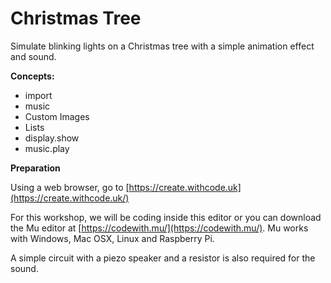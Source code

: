 # Christmas Tree

Simulate blinking lights on a Christmas tree with a simple animation effect and sound.

**Concepts:**

* import
* music
* Custom Images
* Lists
* display.show
* music.play

**Preparation**

Using a web browser, go to [https://create.withcode.uk](https://create.withcode.uk/)

For this workshop, we will be coding inside this editor or you can download
the Mu editor at [https://codewith.mu/](https://codewith.mu/). Mu works
with Windows, Mac OSX, Linux and Raspberry Pi. 

A simple circuit with a piezo speaker and a resistor is also required for the sound.